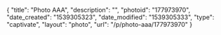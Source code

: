 {
    "title": "Photo AAA",
    "description": "",
    "photoid": "177973970",
    "date_created": "1539305323",
    "date_modified": "1539305333",
    "type": "captivate",
    "layout": "photo",
    "url": "\/p\/photo-aaa\/177973970"
}